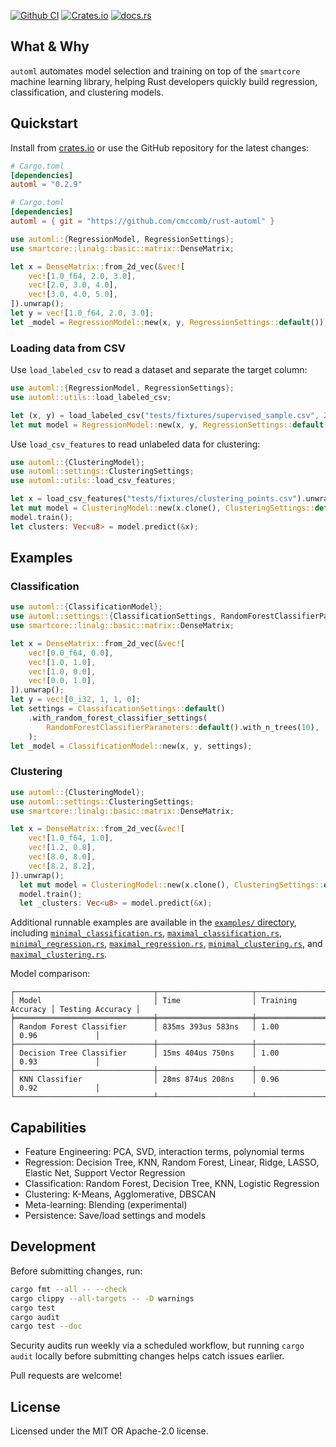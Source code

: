 [![Github CI](https://github.com/cmccomb/rust-automl/actions/workflows/ci.yml/badge.svg)](https://github.com/cmccomb/automl/actions)
[![Crates.io](https://img.shields.io/crates/v/automl.svg)](https://crates.io/crates/automl)
[![docs.rs](https://img.shields.io/docsrs/automl/latest?logo=rust)](https://docs.rs/automl)

## What & Why
`automl` automates model selection and training on top of the `smartcore` machine learning library, helping Rust developers quickly build regression, classification, and clustering models.

## Quickstart
Install from [crates.io](https://crates.io/crates/automl) or use the GitHub repository for the latest changes:

```toml
# Cargo.toml
[dependencies]
automl = "0.2.9"
```

```toml
# Cargo.toml
[dependencies]
automl = { git = "https://github.com/cmccomb/rust-automl" }
```

```rust
use automl::{RegressionModel, RegressionSettings};
use smartcore::linalg::basic::matrix::DenseMatrix;

let x = DenseMatrix::from_2d_vec(&vec![
    vec![1.0_f64, 2.0, 3.0],
    vec![2.0, 3.0, 4.0],
    vec![3.0, 4.0, 5.0],
]).unwrap();
let y = vec![1.0_f64, 2.0, 3.0];
let _model = RegressionModel::new(x, y, RegressionSettings::default());
```

### Loading data from CSV

Use `load_labeled_csv` to read a dataset and separate the target column:

```rust
use automl::{RegressionModel, RegressionSettings};
use automl::utils::load_labeled_csv;

let (x, y) = load_labeled_csv("tests/fixtures/supervised_sample.csv", 2).unwrap();
let mut model = RegressionModel::new(x, y, RegressionSettings::default());
```

Use `load_csv_features` to read unlabeled data for clustering:

```rust
use automl::{ClusteringModel};
use automl::settings::ClusteringSettings;
use automl::utils::load_csv_features;

let x = load_csv_features("tests/fixtures/clustering_points.csv").unwrap();
let mut model = ClusteringModel::new(x.clone(), ClusteringSettings::default().with_k(2));
model.train();
let clusters: Vec<u8> = model.predict(&x);
```

## Examples
### Classification
```rust
use automl::{ClassificationModel};
use automl::settings::{ClassificationSettings, RandomForestClassifierParameters};
use smartcore::linalg::basic::matrix::DenseMatrix;

let x = DenseMatrix::from_2d_vec(&vec![
    vec![0.0_f64, 0.0],
    vec![1.0, 1.0],
    vec![1.0, 0.0],
    vec![0.0, 1.0],
]).unwrap();
let y = vec![0_i32, 1, 1, 0];
let settings = ClassificationSettings::default()
    .with_random_forest_classifier_settings(
        RandomForestClassifierParameters::default().with_n_trees(10),
    );
let _model = ClassificationModel::new(x, y, settings);
```

### Clustering
```rust
use automl::{ClusteringModel};
use automl::settings::ClusteringSettings;
use smartcore::linalg::basic::matrix::DenseMatrix;

let x = DenseMatrix::from_2d_vec(&vec![
    vec![1.0_f64, 1.0],
    vec![1.2, 0.8],
    vec![8.0, 8.0],
    vec![8.2, 8.2],
]).unwrap();
  let mut model = ClusteringModel::new(x.clone(), ClusteringSettings::default().with_k(2));
  model.train();
  let _clusters: Vec<u8> = model.predict(&x);
  ```

Additional runnable examples are available in the [`examples/` directory](examples),
including [`minimal_classification.rs`](examples/minimal_classification.rs),
[`maximal_classification.rs`](examples/maximal_classification.rs),
[`minimal_regression.rs`](examples/minimal_regression.rs),
[`maximal_regression.rs`](examples/maximal_regression.rs),
[`minimal_clustering.rs`](examples/minimal_clustering.rs), and
[`maximal_clustering.rs`](examples/maximal_clustering.rs).

Model comparison:

```text
┌───────────────────────────────┬─────────────────────┬───────────────────┬──────────────────┐
│ Model                         │ Time                │ Training Accuracy │ Testing Accuracy │
╞═══════════════════════════════╪═════════════════════╪═══════════════════╪══════════════════╡
│ Random Forest Classifier      │ 835ms 393us 583ns   │ 1.00              │ 0.96             │
├───────────────────────────────┼─────────────────────┼───────────────────┼──────────────────┤
│ Decision Tree Classifier      │ 15ms 404us 750ns    │ 1.00              │ 0.93             │
├───────────────────────────────┼─────────────────────┼───────────────────┼──────────────────┤
│ KNN Classifier                │ 28ms 874us 208ns    │ 0.96              │ 0.92             │
└───────────────────────────────┴─────────────────────┴───────────────────┴──────────────────┘
```

## Capabilities
- Feature Engineering: PCA, SVD, interaction terms, polynomial terms
- Regression: Decision Tree, KNN, Random Forest, Linear, Ridge, LASSO, Elastic Net, Support Vector Regression
- Classification: Random Forest, Decision Tree, KNN, Logistic Regression
- Clustering: K-Means, Agglomerative, DBSCAN
- Meta-learning: Blending (experimental)
- Persistence: Save/load settings and models

## Development
Before submitting changes, run:

```sh
cargo fmt --all -- --check
cargo clippy --all-targets -- -D warnings
cargo test
cargo audit
cargo test --doc
```

Security audits run weekly via a scheduled workflow, but running `cargo audit` locally before submitting changes helps catch issues earlier.

Pull requests are welcome!

## License
Licensed under the MIT OR Apache-2.0 license.
